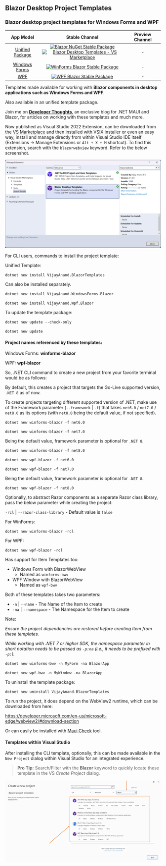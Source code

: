 ## Blazor Desktop Project Templates

### Blazor desktop project templates for Windows Forms and WPF

|App Model|Stable Channel|Preview Channel|
|:---:|:---:|:---:|
|[Unified Package](https://www.nuget.org/packages/VijayAnand.BlazorTemplates/)|[![Blazor NuGet Stable Package](https://badgen.net/nuget/v/VijayAnand.BlazorTemplates/?icon=nuget)](https://www.nuget.org/packages/VijayAnand.BlazorTemplates/)<br />[![Blazor Desktop Templates - VS Marketplace](https://badgen.net/vs-marketplace/v/egvijayanand.blazor-desktop-templates?icon=visualstudio)](https://marketplace.visualstudio.com/items?itemName=egvijayanand.blazor-desktop-templates)|<!-- [![Blazor NuGet Preview Package](https://badgen.net/nuget/v/VijayAnand.BlazorTemplates/latest?icon=nuget)](https://www.nuget.org/packages/VijayAnand.BlazorTemplates/absoluteLatest) --> - |
|[Windows Forms](https://www.nuget.org/packages/VijayAnand.WindowsForms.Blazor/)|[![WinForms Blazor Stable Package](https://badgen.net/nuget/v/VijayAnand.WindowsForms.Blazor/?icon=nuget)](https://www.nuget.org/packages/VijayAnand.WindowsForms.Blazor/)|<!-- [![WinForms Blazor Preview Package](https://badgen.net/nuget/v/VijayAnand.WindowsForms.Blazor/latest?icon=nuget)](https://www.nuget.org/packages/VijayAnand.WindowsForms.Blazor/absoluteLatest) --> - |
|[WPF](https://www.nuget.org/packages/VijayAnand.Wpf.Blazor/)|[![WPF Blazor Stable Package](https://badgen.net/nuget/v/VijayAnand.Wpf.Blazor/?icon=nuget)](https://www.nuget.org/packages/VijayAnand.Wpf.Blazor/)|<!-- [![WPF Blazor Preview Package](https://badgen.net/nuget/v/VijayAnand.Wpf.Blazor/latest?icon=nuget)](https://www.nuget.org/packages/VijayAnand.Wpf.Blazor/absoluteLatest) --> - |

Templates made available for working with **Blazor components in desktop applications such as Windows Forms and WPF**.

Also available in an unified template package.

Join me on [**Developer Thoughts**](https://egvijayanand.in/), an exclusive blog for .NET MAUI and Blazor, for articles on working with these templates and much more.

Now published as Visual Studio 2022 Extension, can be downloaded from the [VS Marketplace](https://marketplace.visualstudio.com/items?itemName=egvijayanand.blazor-desktop-templates) and then installed with VSIX installer or even an easy way, install and manage directly from within Visual Studio IDE itself (Extensions -> Manage Extensions or `Alt + X + M` shortcut). To find this extension, search with the `blazorwebview` keyword. Refer to the below screenshot.

![Visual Studio – Manage Extensions (Blazor Desktop Templates in focus)](./images/vs-manage-extensions.png)

For CLI users, commands to install the project template:

Unified Template:

```shell
dotnet new install VijayAnand.BlazorTemplates
```

Can also be installed separately.

```shell
dotnet new install VijayAnand.WindowsForms.Blazor
```

```shell
dotnet new install VijayAnand.Wpf.Blazor
```

To update the template package:

```shell
dotnet new update --check-only
```
```shell
dotnet new update
```

#### Project names referenced by these templates:

Windows Forms: **winforms-blazor**

WPF: **wpf-blazor**

So, .NET CLI command to create a new project from your favorite terminal would be as follows:

By default, this creates a project that targets the Go-Live supported version, `.NET 8` as of now.

To create projects targeting different supported version of .NET, make use of the Framework parameter (`--framework` | `-f`) that takes `net6.0` / `net7.0` / `net8.0` as its options (with `net8.0` being the default value, if not specified).

```shell
dotnet new winforms-blazor -f net6.0
```

```shell
dotnet new winforms-blazor -f net7.0
```

Being the default value, framework parameter is optional for `.NET 8`.

```shell
dotnet new winforms-blazor -f net8.0
```

```shell
dotnet new wpf-blazor -f net6.0
```

```shell
dotnet new wpf-blazor -f net7.0
```

Being the default value, framework parameter is optional for `.NET 8`.

```shell
dotnet new wpf-blazor -f net8.0
```

Optionally, to abstract Razor components as a separate Razor class library, pass the below parameter while creating the project:

`-rcl` | `--razor-class-library` - Default value is `false`

For WinForms:

```shell
dotnet new winforms-blazor -rcl
```

For WPF:

```shell
dotnet new wpf-blazor -rcl
```

Has support for Item Templates too:

* Windows Form with BlazorWebView
  - Named as `winforms-bwv`
* WPF Window with BlazorWebView
  - Named as `wpf-bwv`

Both of these templates takes two parameters:

* `-n` | `--name` - The Name of the Item to create
* `-na` | `--namespace` - The Namespace for the Item to create

Note:

*Ensure the project dependencies are restored before creating Item from these templates.*

*While working with .NET 7 or higher SDK, the namespace parameter in short notation needs to be passed as `-p:na` (i.e., it needs to be prefixed with `-p:`).*

```shell
dotnet new winforms-bwv -n MyForm -na BlazorApp
```

```shell
dotnet new wpf-bwv -n MyWindow -na BlazorApp
```

To uninstall the template package:

```shell
dotnet new uninstall VijayAnand.BlazorTemplates
```

To run the project, it does depend on the WebView2 runtime, which can be downloaded from here:

https://developer.microsoft.com/en-us/microsoft-edge/webview2/#download-section

Or can easily be installed with [Maui Check](https://github.com/Redth/dotnet-maui-check) tool.

#### Templates within Visual Studio

After installing the CLI template, optionally, this can be made available in the `New Project` dialog within Visual Studio for an integrated experience.

> **Pro Tip:** Search/Filter with the **Blazor** keyword to quickly locate these template in the VS _Create Project_ dialog.

![Blazor Desktop Project Templates within Visual Studio 2022](./images/blazor-desktop-templates.png)

<!--
Users on VS2019 (ver. 16.8+) need to enable the option as shown in the below screenshot (Tools -> Options / `Alt + T + O`) and then restart the Visual Studio instance for this to take effect.

_And in case of Visual Studio 2022, the option of listing the installed .NET CLI templates within IDE is enabled by default._

![CLI Project Templates within Visual Studio 2019](./images/cli-templates-option-enable.png)
-->
